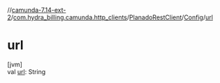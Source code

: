 //[camunda-7.14-ext-2](../../../../index.md)/[com.hydra_billing.camunda.http_clients](../../index.md)/[PlanadoRestClient](../index.md)/[Config](index.md)/[url](url.md)

# url

[jvm]\
val [url](url.md): String
